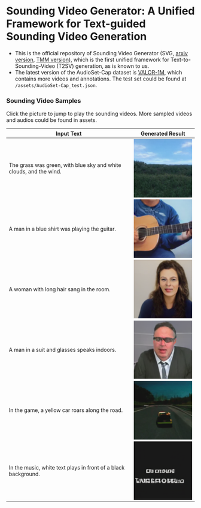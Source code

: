 # Sounding Video Generator: A Unified Framework for Text-guided Sounding Video Generation

- This is the official repository of Sounding Video Generator (SVG, [arxiv version](https://arxiv.org/abs/2303.16541), [TMM version](https://ieeexplore.ieee.org/document/10091449)), which is the first unified framework for Text-to-Sounding-Video (T2SV) generation, as is known to us.
- The latest version of the AudioSet-Cap dataset is [VALOR-1M](https://casia-iva-group.github.io/projects/VALOR/download.html), which contains more videos and annotations. The test set could be found at `/assets/AudioSet-Cap_test.json`.

### Sounding Video Samples
Click the picture to jump to play the sounding videos. More sampled videos and audios could be found in assets.

<div align = "center">
<table style="width:100%">
  <thead>
    <tr>
      <th> Input Text  </th>
      <th> Generated Result  </th>
    </tr>
  </thead>
  <tbody>
   <tr>
      <td >The grass was green, with blue sky and white clouds, and the wind.</td>
      <td align = "center">
      <a href="https://user-images.githubusercontent.com/37931056/187700077-2ba6e528-9219-4c80-94ff-a71f30e6a344.mp4 " rel="nofollow">
            <img align="center" src="./assets/png/demo_1.png" width="200 style="max-width: 100%;"></a><br>
      </td>
    </tr>
    <tr>
      <td >A man in a blue shirt was playing the guitar.</td>
      <td align = "center">
      <a href="https://user-images.githubusercontent.com/37931056/187700213-10164b13-f572-4e34-8c13-316a9d8f023f.mp4 " rel="nofollow">
            <img align="center" src="./assets/png/demo_2.png" width="200 style="max-width: 100%;"></a><br>
      </td>
    </tr>
    <tr>
      <td >A woman with long hair sang in the room.</td>
      <td align = "center">
      <a href="https://user-images.githubusercontent.com/37931056/187703869-d074bc6a-c0e1-42d5-b26b-42e3ddd284c4.mp4 " rel="nofollow">
            <img align="center" src="./assets/png/demo_3.png" width="200 style="max-width: 100%;"></a><br>
      </td>
    </tr>
    <tr>
      <td >A man in a suit and glasses speaks indoors.</td>
      <td align = "center">
      <a href="https://user-images.githubusercontent.com/37931056/187703898-e89a98d7-377d-49af-9c64-eaf30f2fd057.mp4 " rel="nofollow">
            <img align="center" src="./assets/png/demo_4.png" width="200 style="max-width: 100%;"></a><br>
      </td>
    </tr>
    <tr>
      <td >In the game, a yellow car roars along the road.</td>
      <td align = "center">
      <a href="https://user-images.githubusercontent.com/37931056/187704874-afcd1f05-1feb-4c7c-9972-1bbc4e3b3254.mp4 " rel="nofollow">
            <img align="center" src="./assets/png/demo_5.png" width="200 style="max-width: 100%;"></a><br>
      </td>
    </tr>
    <tr>
      <td >In the music, white text plays in front of a black background.</td>
      <td align = "center">
      <a href="https://user-images.githubusercontent.com/37931056/187704910-af06c255-817b-422c-8bb9-f680c8adf3bc.mp4 " rel="nofollow">
            <img align="center" src="./assets/png/demo_6.png" width="200 style="max-width: 100%;"></a><br>
      </td>
    </tr>
  </tbody>
</table>

</div>

<!-- https://user-images.githubusercontent.com/37931056/187703869-d074bc6a-c0e1-42d5-b26b-42e3ddd284c4.mp4

https://user-images.githubusercontent.com/37931056/187703898-e89a98d7-377d-49af-9c64-eaf30f2fd057.mp4

https://user-images.githubusercontent.com/37931056/187704788-58d454ac-bad0-4f9f-bd40-7db7557e2446.mp4

https://user-images.githubusercontent.com/37931056/187704747-1a9f3d2d-3671-4fa2-9b25-6cc8c5235318.mp4

https://user-images.githubusercontent.com/37931056/187704874-afcd1f05-1feb-4c7c-9972-1bbc4e3b3254.mp4

https://user-images.githubusercontent.com/37931056/187704910-af06c255-817b-422c-8bb9-f680c8adf3bc.mp4 -->


